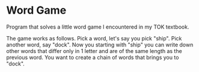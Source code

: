 # Word Game
Program that solves a little word game I encountered in my TOK textbook.

The game works as follows. Pick a word, let's say you pick "ship". Pick another word, say "dock". Now you starting with "ship" you can write down other words that differ only in 1 letter and are of the same length as the previous word. You want to create a chain of words that brings you to "dock".
